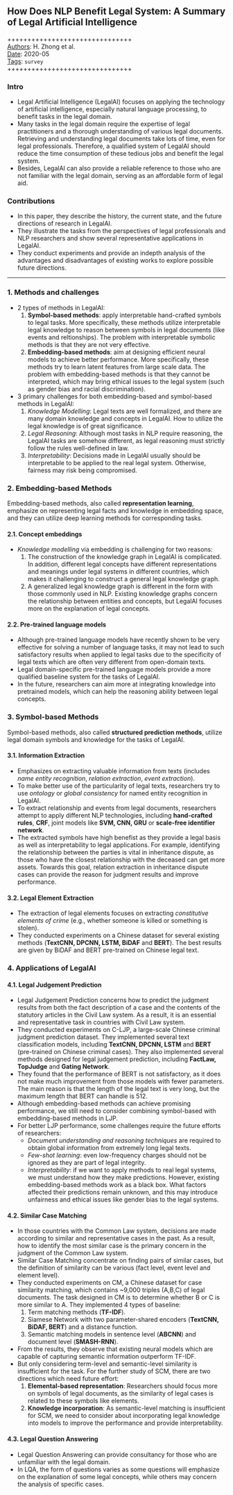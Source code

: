 ## How Does NLP Benefit Legal System: A Summary of Legal Artificial Intelligence

+++++++++++++++++++++++++++++++  
<ins>Authors</ins>: H. Zhong et al.  
<ins>Date</ins>: 2020-05  
<ins>Tags</ins>: `survey`  
+++++++++++++++++++++++++++++++  


### Intro

- Legal Artificial Intelligence (LegalAI) focuses on applying the technology of artificial intelligence, especially natural language processing, to benefit tasks in the legal domain. 
- Many tasks in the legal domain require the expertise of legal practitioners and a thorough understanding of various legal documents. Retrieving and understanding legal documents take lots of time, even for legal professionals. Therefore, a qualified system of LegalAI should reduce the time consumption of these tedious jobs and benefit the legal system. 
- Besides, LegalAI can also provide a reliable reference to those who are not familiar with the legal domain, serving as an affordable form of legal aid.


### Contributions

- In this paper, they describe the history, the current state, and the future directions of research in LegalAI.
- They illustrate the tasks from the perspectives of legal professionals and NLP researchers and show several representative applications in LegalAI.
- They conduct experiments and provide an indepth analysis of the advantages and disadvantages of existing works to explore possible future directions.

***

### 1. Methods and challenges

- 2 types of methods in LegalAI:
  1. **Symbol-based methods**: apply interpretable hand-crafted symbols to legal tasks. More specifically, these methods utilize interpretable legal knowledge to reason between symbols in legal documents (like events and reltionships). The problem with interpretable symbolic methods is that they are not very effective.
  2. **Embedding-based methods**: aim at designing efficient neural models to achieve better performance. More specifically, these methods try to learn latent features from large scale data. The problem with embedding-based methods is that they cannot be interpreted, which may bring ethical issues to the legal system (such as gender bias and racial discrimination).
- 3 primary challenges for both embedding-based and symbol-based methods in LegalAI:
  1. *Knowledge Modelling*: Legal texts are well formalized, and there are many domain knowledge and concepts in LegalAI. How to utilize the legal knowledge is of great significance.
  2. *Legal Reasoning*: Although most tasks in NLP require reasoning, the LegalAI tasks are somehow different, as legal reasoning must strictly follow the rules well-defined in law.
  3. *Interpretability*: Decisions made in LegalAI usually should be interpretable to be applied to the real legal system. Otherwise, fairness may risk being compromised.


### 2. Embedding-based Methods

Embedding-based methods, also called **representation learning**, emphasize on representing legal facts and knowledge in embedding space, and they can utilize deep learning methods for corresponding tasks.


#### 2.1. Concept embeddings

- *Knowledge modelling* via embedding is challenging for two reasons:
  1. The construction of the knowledge graph in LegalAI is complicated. In addition, different legal concepts have different representations and meanings under legal systems in different countries, which makes it challenging to construct a general legal knowledge graph.
  2. A generalized legal knowledge graph is different in the form with those commonly used in NLP. Existing knowledge graphs concern the relationship between entities and concepts, but LegalAI focuses more on the explanation of legal concepts.
  
#### 2.2. Pre-trained language models

- Although pre-trained language models have recently shown to be very effective for solving a number of language tasks, it may not lead to such satisfactory results when applied to legal tasks due to the specificity of legal texts which are often very different from open-domain texts.
- Legal domain-specific pre-trained language models provide a more qualified baseline system for the tasks of LegalAI.
- In the future, researchers can aim more at integrating knowledge into pretrained models, which can help the reasoning ability between legal concepts.


### 3. Symbol-based Methods

Symbol-based methods, also called **structured prediction methods**, utilize legal domain symbols and knowledge for the tasks of LegalAI.

#### 3.1. Information Extraction

- Emphasizes on extracting valuable information from texts (includes *name entity recognition*, *relation extraction*, *event extraction*).
- To make better use of the particularity of legal texts, researchers try to use *ontology* or *global consistency* for named entity recognition in LegalAI.
- To extract relationship and events from legal documents, researchers attempt to apply different NLP technologies, including **hand-crafted rules**, **CRF**, joint models like **SVM, CNN, GRU** or **scale-free identifier network**.
- The extracted symbols have high benefist as they provide a legal basis as well as interpretability to legal applications. For example, identifying the relationship between the parties is vital in inheritance dispute, as those who have the closest relationship with the deceased can get more assets. Towards this goal, relation extraction in inheritance dispute cases can provide the reason for judgment results and improve performance.

#### 3.2. Legal Element Extraction

- The extraction of legal elements focuses on extracting *constitutive elements of crime* (e.g., whether someone is killed or something is stolen).
- They conducted experiments on a Chinese dataset for several existing methods (**TextCNN, DPCNN, LSTM, BiDAF** and **BERT**). The best results are given by BiDAF and BERT pre-trained on Chinese legal text.


### 4. Applications of LegalAI

#### 4.1. Legal Judgement Prediction

- Legal Judgement Prediction concerns how to predict the judgment results from both the fact description of a case and the contents of the statutory articles in the Civil Law system. As a result, it is an essential and representative task in countries with Civil Law system.
- They conducted experiments on C-LJP, a large-scale Chinese criminal judgment prediction dataset. They implemented several text classification models, including **TextCNN, DPCNN, LSTM** and **BERT** (pre-trained on Chinese criminal cases). They also implemented several methods designed for legal judgement prediction, including **FactLaw, TopJudge** and **Gating Network**. 
- They found that the performance of BERT is not satisfactory, as it does not make much improvement from those models with fewer parameters. The main reason is that the length of the legal text is very long, but the maximum length that BERT can handle is 512.
- Although embedding-based methods can achieve promising performance, we still need to consider combining symbol-based with embedding-based methods in LJP.
- For better LJP performance, some challenges require the future efforts of researchers: 
  - *Document understanding and reasoning techniques* are required to obtain global information from extremely long legal texts. 
  - *Few-shot learning*: even low-frequency charges should not be ignored as they are part of legal integrity. 
  - *Interpretability*: if we want to apply methods to real legal systems, we must understand how they make predictions. However, existing embedding-based methods work as a black box. What factors affected their predictions remain unknown, and this may introduce unfairness and ethical issues like gender bias to the legal systems.


#### 4.2. Similar Case Matching

- In those countries with the Common Law system, decisions are made according to similar and representative cases in the past. As a result, how to identify the most similar case is the primary concern in the judgment of the Common Law system.
- Similar Case Matching concentrate on finding pairs of similar cases, but the definition of similarity can be various (fact level, event level and element level).
- They conducted experiments on CM, a Chinese dataset for case similarity matching, which contains ~9,000 triples (A,B,C) of legal documents. The task designed in CM is to determine whether B or C is more similar to A. They implemented 4 types of baseline:
  1. Term matching methods (**TF-IDF**).
  2. Siamese Network with two parameter-shared encoders (**TextCNN, BiDAF, BERT**) and a distance function.
  3. Semantic matching models in sentence level (**ABCNN**) and document level (**SMASH-RNN**).
- From the results, they observe that existing neural models which are capable of capturing semantic information outperform TF-IDF.
- But only considering term-level and semantic-level similarity is insufficient for the task. For the further study of SCM, there are two directions which need future effort:
  1. **Elemental-based representation**: Researchers should focus more on symbols of legal documents, as the similarity of legal cases is related to these symbols like elements. 
  2. **Knowledge incorporation**: As semantic-level matching is insufficient for SCM, we need to consider about incorporating legal knowledge into models to improve the performance and provide interpretability.


#### 4.3. Legal Question Answering

- Legal Question Answering can provide consultancy for those who are unfamiliar with the legal domain.
- In LQA, the form of questions varies as some questions will emphasize on the explanation of some legal concepts, while others may concern the analysis of specific cases.

